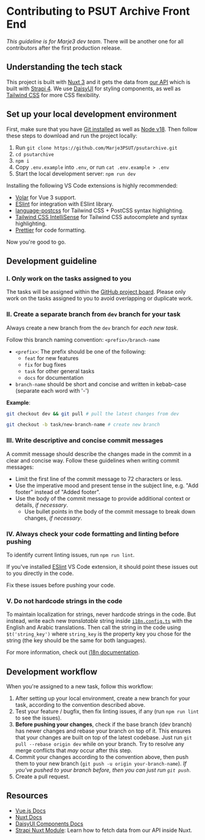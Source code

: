 # Contributing to PSUT Archive Front End

_This guideline is for Marje3 dev team_. There will be another one for all contributors after the first production release.

## Understanding the tech stack

This project is built with [Nuxt 3](https://nuxt.com/) and it gets the data from [our API](https://github.com/Marje3PSUT/psutarchive-api) which is built with [Strapi 4](https://docs.strapi.io/). We use [DaisyUI](https://daisyui.com/) for styling components, as well as [Tailwind CSS](https://tailwindcss.com/) for more CSS flexibility.

## Set up your local development environment

First, make sure that you have [Git installed](https://git-scm.com/downloads) as well as [Node v18](https://nodejs.org/en). Then follow these steps to download and run the project locally:

1. Run `git clone https://github.com/Marje3PSUT/psutarchive.git`
2. `cd psutarchive`
3. `npm i`
4. Copy `.env.example` into `.env`, or run `cat .env.example > .env`
5. Start the local development server: `npm run dev`

Installing the following VS Code extensions is highly recommended:

- [Volar](https://marketplace.visualstudio.com/items?itemName=Vue.volar) for Vue 3 support.
- [ESlint](https://marketplace.visualstudio.com/items?itemName=dbaeumer.vscode-eslint) for integration with ESlint library.
- [language-postcss](https://marketplace.visualstudio.com/items?itemName=cpylua.language-postcss) for Tailwind CSS + PostCSS syntax highlighting.
- [Tailwind CSS IntelliSense](https://marketplace.visualstudio.com/items?itemName=bradlc.vscode-tailwindcss) for Tailwind CSS autocomplete and syntax highlighting.
- [Prettier](https://marketplace.visualstudio.com/items?itemName=esbenp.prettier-vscode) for code formatting.

Now you're good to go.

## Development guideline

### I. Only work on the tasks assigned to you

The tasks will be assigned within the [GitHub project board](https://github.com/orgs/Marje3PSUT/projects/1/views/1). Please only work on the tasks assigned to you to avoid overlapping or duplicate work.

### II. Create a separate branch from `dev` branch for your task

Always create a new branch from the `dev` branch for _each new task_.

Follow this branch naming convention:
`<prefix>/branch-name`

- `<prefix>`: The prefix should be one of the following:
  - `feat` for new features
  - `fix` for bug fixes
  - `task` for other general tasks
  - `docs` for documentation
- `branch-name` should be short and concise and written in kebab-case (separate each word with '-')

**Example**:

```sh
git checkout dev && git pull # pull the latest changes from dev

git checkout -b task/new-branch-name # create new branch
```

### III. Write descriptive and concise commit messages

A commit message should describe the changes made in the commit in a clear and concise way. Follow these guidelines when writing commit messages:

- Limit the first line of the commit message to 72 characters or less.
- Use the imperative mood and present tense in the subject line, e.g. "Add footer" instead of "Added footer".
- Use the body of the commit message to provide additional context or details, _if necessary_.
  - Use bullet points in the body of the commit message to break down changes, _if necessary_.

### IV. Always check your code formatting and linting before pushing

To identify current linting issues, run `npm run lint`.

If you've installed [ESlint](https://marketplace.visualstudio.com/items?itemName=dbaeumer.vscode-eslint) VS Code extension, it should point these issues out to you directly in the code.

Fix these issues before pushing your code.

### V. Do not hardcode strings in the code

To maintain localization for strings, never hardcode strings in the code. But instead, write each new _translatable_ string inside [`i18n.config.ts`](https://github.com/Marje3PSUT/psutarchive/blob/dev/i18n.config.ts) with the English and Arabic translations. Then call the string in the code using `$t('string_key')` where `string_key` is the property key you chose for the string (the key should be the same for both languages).

For more information, check out [i18n documentation](https://v8.i18n.nuxtjs.org/getting-started/basic-usage).

## Development workflow

When you're assigned to a new task, follow this workflow:

1. After setting up your local environment, create a new branch for your task, according to the convention described above.
2. Test your feature / bugfix, then fix linting issues, if any (run `npm run lint` to see the issues).
3. **Before pushing your changes**, check if the base branch (dev branch) has newer changes and rebase your branch on top of it. This ensures that your changes are built on top of the latest codebase. Just run `git pull --rebase origin dev` while on your branch.
   Try to resolve any merge conflicts that _may_ occur after this step.
4. Commit your changes according to the convention above, then push them to your new branch (`git push -u origin your-branch-name`).
   _If you've pushed to your branch before, then you can just run `git push`_.
5. Create a pull request.

## Resources

- [Vue.js Docs](https://vuejs.org/guide/introduction.html)
- [Nuxt Docs](https://nuxt.com/docs)
- [DaisyUI Components Docs](https://daisyui.com/components/)
- [Strapi Nuxt Module](https://strapi.nuxtjs.org/usage): Learn how to fetch data from our API inside Nuxt.
